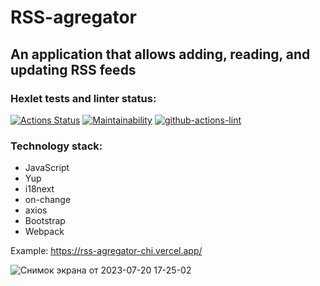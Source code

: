 # RSS-agregator

## An application that allows adding, reading, and updating RSS feeds

### Hexlet tests and linter status:
[![Actions Status](https://github.com/YazykovaDaria/frontend-project-lvl3/workflows/hexlet-check/badge.svg)](https://github.com/YazykovaDaria/frontend-project-lvl3/actions)
[![Maintainability](https://api.codeclimate.com/v1/badges/44e6ed815371a0301bf7/maintainability)](https://codeclimate.com/github/YazykovaDaria/frontend-project-lvl3/maintainability)
[![github-actions-lint](https://github.com/YazykovaDaria/frontend-project-lvl3/actions/workflows/my-workflow.yml/badge.svg)](https://github.com/YazykovaDaria/frontend-project-lvl3/actions)

### Technology stack:

- JavaScript
- Yup 
- i18next
- on-сhange
- axios
- Bootstrap
- Webpack

Example: https://rss-agregator-chi.vercel.app/

![Снимок экрана от 2023-07-20 17-25-02](https://github.com/YazykovaDaria/frontend-project-lvl3/assets/93446641/c18cde02-bf30-434b-802f-8162e7daf28b)
